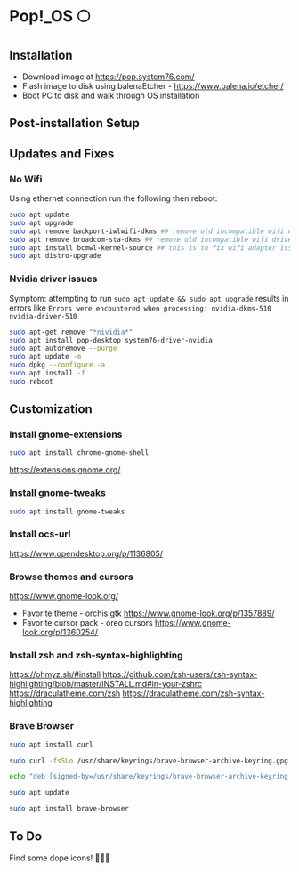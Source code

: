 # Pop!_OS 🌕

## Installation

* Download image at <https://pop.system76.com/>
* Flash image to disk using balenaEtcher - <https://www.balena.io/etcher/>
* Boot PC to disk and walk through OS installation

## Post-installation Setup

## Updates and Fixes

### No Wifi

Using ethernet connection run the following then reboot:

```bash
sudo apt update
sudo apt upgrade
sudo apt remove backport-iwlwifi-dkms ## remove old incompatible wifi driver
sudo apt remove broadcom-sta-dkms ## remove old incompatible wifi driver
sudo apt install bcmwl-kernel-source ## this is to fix wifi adapter issue
sudo apt distro-upgrade
```

### Nvidia driver issues

Symptom: attempting to run `sudo apt update && sudo apt upgrade` results in errors like `Errors were encountered when processing: nvidia-dkms-510
 nvidia-driver-510`

```bash
sudo apt-get remove "*nividia*"
sudo apt install pop-desktop system76-driver-nvidia
sudo apt autoremove --purge
sudo apt update -m
sudo dpkg --configure -a
sudo apt install -f
sudo reboot
```

## Customization

### Install gnome-extensions

```bash
sudo apt install chrome-gnome-shell
```

<https://extensions.gnome.org/>

### Install gnome-tweaks

```bash
sudo apt install gnome-tweaks
```

### Install ocs-url

<https://www.opendesktop.org/p/1136805/>

### Browse themes and cursors

<https://www.gnome-look.org/>

* Favorite theme - orchis gtk <https://www.gnome-look.org/p/1357889/>
* Favorite cursor pack - oreo cursors <https://www.gnome-look.org/p/1360254/>

### Install zsh and zsh-syntax-highlighting

<https://ohmyz.sh/#install>
<https://github.com/zsh-users/zsh-syntax-highlighting/blob/master/INSTALL.md#in-your-zshrc>
<https://draculatheme.com/zsh>
<https://draculatheme.com/zsh-syntax-highlighting>

### Brave Browser

```bash
sudo apt install curl

sudo curl -fsSLo /usr/share/keyrings/brave-browser-archive-keyring.gpg <https://brave-browser-apt-release.s3.brave.com/brave-browser-archive-keyring.gpg>

echo "deb [signed-by=/usr/share/keyrings/brave-browser-archive-keyring.gpg] <https://brave-browser-apt-release.s3.brave.com/> stable main"|sudo tee /etc/apt/sources.list.d/brave-browser-release.list

sudo apt update

sudo apt install brave-browser
```

## To Do

Find some dope icons! 🤘🤘🤘
